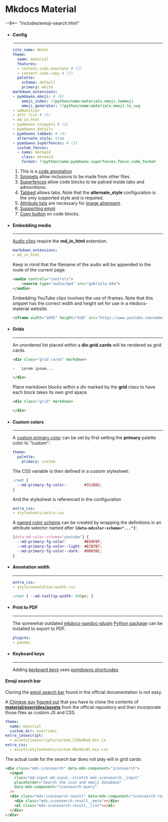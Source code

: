 # Mkdocs Material

--8<-- "includes/emoji-search.html"

<div class="grid cards" markdown>

-   #### Config

    ---

    ```yaml title="mkdocs.yml"
    site_name: Notes
    theme:
      name: material
      features:
      - content.code.annotate # (1)
      - content.code.copy # (7)
      palette:
        scheme: default
        primary: white
    markdown_extensions:
    - pymdownx.emoji: # (6)
        emoji_index: !!python/name:materialx.emoji.twemoji
        emoji_generator: !!python/name:materialx.emoji.to_svg
    - admonition
    - attr_list # (5)
    - md_in_html
    - pymdownx.snippets # (2)
    - pymdownx.details
    - pymdownx.tabbed: # (4)
      alternate_style: true
    - pymdownx.superfences: # (3)
      custom_fences:
      - name: mermaid
        class: mermaid
        format: !!python/name:pymdownx.superfences.fence_code_format
    ```

    1. This is a [code annotation](https://squidfunk.github.io/mkdocs-material/reference/code-blocks/?h=content+code+annotate#code-annotations)
    2. [Snippets](https://squidfunk.github.io/mkdocs-material/setup/extensions/python-markdown-extensions/?h=snippets#snippets) allow inclusions to be made from other files.
    3. [Superfences](https://squidfunk.github.io/mkdocs-material/setup/extensions/python-markdown-extensions/?h=snippets#superfences) allow code blocks to be palced inside tabs and admonitions.
    4. [Tabbed](https://squidfunk.github.io/mkdocs-material/setup/extensions/python-markdown-extensions/?h=snippets#tabbed) allows tabs. Note that the **alternate\_style** configuration is the only supported style and is required.
    5. [Attribute lists](https://squidfunk.github.io/mkdocs-material/setup/extensions/python-markdown/#attribute-lists) are necessary for [image alignment](https://squidfunk.github.io/mkdocs-material/reference/images/#image-alignment).
    6. [Supporting emoji](https://squidfunk.github.io/mkdocs-material/reference/icons-emojis/#emoji)
    7. [Copy button](https://squidfunk.github.io/mkdocs-material/reference/code-blocks/#code-copy-button) on code blocks.

-   #### Embedding media

    ---

    [Audio clips](https://github.com/squidfunk/mkdocs-material/discussions/4149) require the **md\_in\_html** extension.

    ```yaml title="mkdocs.yml"
    markdown_extensions:
    - md_in_html
    ```

    Keep in mind that the filename of the audio will be appended to the route of the current page.

    ```html 
    <audio controls="controls">
        <source type="audio/mp4" src="gabriela.m4a">
    </audio>
    ```

    Embedding YouTube clips involves the use of iframes.
    Note that this snippet has the correct width and height set for use in a mkdocs-material website.

    ```html
    <iframe width="1095" height="616" src="https://www.youtube.com/embed/ERWVSci3kO0?si=m3ntIYXAxYAvFuVN" title="YouTube video player" frameborder="0" allow="accelerometer; autoplay; clipboard-write; encrypted-media; gyroscope; picture-in-picture; web-share" allowfullscreen></iframe>
    ```
    
-   #### Grids

    ---

    An unordered list placed within a **div.grid.cards** will be rendered as grid cards.

    ```html
    <div class="grid cards" markdown>

    -   Lorem ipsum...

    </div>
    ```

    Place markdown blocks within a div marked by the **grid** class to have each block takes its own grid space.

    ```html
    <div class="grid" markdown>

    </div>
    ```

-   #### Custom colors

    ---

    A [custom primary color](https://squidfunk.github.io/mkdocs-material/setup/changing-the-colors/#custom-colors) can be set by first setting the **primary** palette color to "custom":

    ```yaml
    theme:
      palette:
        primary: custom
    ```

    The CSS variable is then defined in a custom stylesheet:

    ```css title="docs/stylesheets/extra.css"
    :root {
      --md-primary-fg-color:        #311B92;
    }
    ```

    And the stylesheet is referenced in the configuration

    ```yaml title="mkdocs.yml"
    extra_css:
    - stylesheets/extra.css
    ```

    A [named color scheme](https://squidfunk.github.io/mkdocs-material/setup/changing-the-colors/#custom-color-schemes) can be created by wrapping the definitions in an attribute selector named after **`[data-mdcolor-scheme="..."]`**:

    ```css title="YouTube color scheme"
    [data-md-color-scheme="youtube"] {
      --md-primary-fg-color:        #EE0F0F;
      --md-primary-fg-color--light: #ECB7B7;
      --md-primary-fg-color--dark:  #90030C;
    }
    ```

-   #### Annotation width

    ---

    ```yaml title="mkdocs.yml"
    extra_css:
    - style/annotation-width.css
    ```

    ```css title="docs/style/annotation-width.css"
    :root { --md-tooltip-width: 600px; }
    ```

-   #### Print to PDF

    ---

    The somewhat outdated [mkdocs-pandoc-plugin](https://lab.gsi.upm.es/docs/mkdocs-material) [Python package](https://pypi.org/project/mkdocs-pandoc-plugin/) can be installed to export to PDF.

    ```yaml title="mkdocs.yml"
    plugins:
    - pandoc
    ```

-   #### Keyboard keys

    ---

    Adding [keyboard keys](https://squidfunk.github.io/mkdocs-material/reference/formatting/?h=key#adding-keyboard-keys) uses [pymdownx shortcodes](https://facelessuser.github.io/pymdown-extensions/extensions/keys/#extendingmodifying-key-map-index).

</div>

#### Emoji search bar

Cloning the [emoji search bar](https://squidfunk.github.io/mkdocs-material/reference/icons-emojis/) found in the official documentation is not easy.

A [Chinese guy](https://hantang.fun/blog/mkdocs-config-iconsearch/) [figured out](https://github.com/squidfunk/mkdocs-material/discussions/2822) that you have to clone the contents of [**material/overrides/assets**](https://github.com/squidfunk/mkdocs-material/tree/master/material/overrides/assets) from the official repository and then incorporate those files as custom JS and CSS.

```yaml title="mkdocs.yaml"
theme:
  name: material
  custom_dir: overrides
extra_javascript:
  - assets/javascripts/custom.129bd6ad.min.js
extra_css:
  - assets/stylesheets/custom.00c04c01.min.css
```

The actual code for the search bar does not play will in grid cards:

```html
<div class="mdx-iconsearch" data-mdx-component="iconsearch">
  <input
    class="md-input md-input--stretch mdx-iconsearch__input"
    placeholder="Search the icon and emoji database"
    data-mdx-component="iconsearch-query"
  />
  <div class="mdx-iconsearch-result" data-mdx-component="iconsearch-result">
    <div class="mdx-iconsearch-result__meta"></div>
    <ol class="mdx-iconsearch-result__list"></ol>
  </div>
</div>
```
